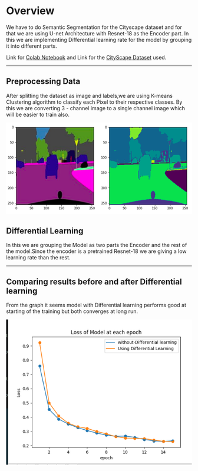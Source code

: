 Overview
=======
We have to do Semantic Segmentation for the Cityscape dataset and for that we are using U-net Architecture with Resnet-18 as the Encoder part. In this we are implementing Differential learning rate for the model by grouping it into different parts.

Link for [Colab Notebook](https://colab.research.google.com/drive/1s3ugadqDY_iwGrM4aYb0Icnnr5-9JKoB?usp=sharing) and
Link for the [CityScape Dataset](https://drive.google.com/drive/folders/1h1sD-5crxV4KK36wYgrDyM08CRTzHR5p?usp=sharing) used.

---
Preprocessing Data
---
After splitting the dataset as image and labels,we are using K-means Clustering algorithm to classify each Pixel to their respective classes. By this we are converting 3 - channel image to a single channel image which will be easier to train also.


![image](labelling.png)


Differential Learning
---
In this we are grouping the Model as two parts the Encoder and the rest of the model.Since the encoder is a pretrained Resnet-18 we are giving a low learning rate than the rest.

---

Comparing results before and after Differential learning
---
From the graph it seems model with Differential learning performs good at starting of the training but both converges at long run.

![image](plot1.png)

